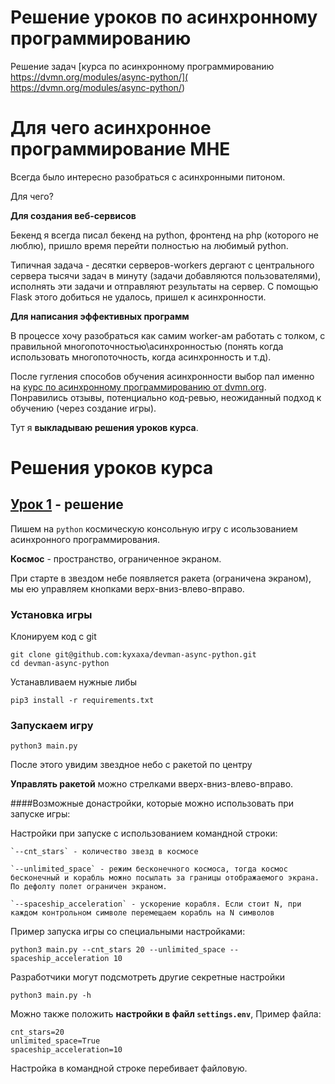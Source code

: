 # Решение уроков по асинхронному программированию

Решение задач [курса по асинхронному программированию https://dvmn.org/modules/async-python/]( https://dvmn.org/modules/async-python/)

# Для чего асинхронное программирование МНЕ

Всегда было интересно разобраться с асинхронными питоном. 

Для чего?

**Для создания веб-сервисов**

Бекенд я всегда писал бекенд на python, фронтенд на php (которого не люблю), пришло время перейти полностью на любимый python. 

Типичная задача - десятки серверов-workers дергают с центрального сервера тысячи задач в минуту (задачи добавляются пользователями), исполнять эти задачи и отправляют результаты на сервер. С помощью Flask этого добиться не удалось, пришел к асинхронности.

**Для написания эффективных программ**

В процессе хочу разобраться как самим worker-ам работать с толком, с правильной многопоточностью\асинхронностью (понять когда использовать многопоточность, когда асинхронность и т.д).

После гугления способов обучения асинхронности выбор пал именно на [курс по асинхронному программированию от dvmn.org]( https://dvmn.org/modules/async-python/). Понравились отзывы, потенциально код-ревью, неожиданный подход к обучению (через создание игры).

Тут я **выкладываю решения уроков курса**.

# Решения уроков курса

## [Урок 1](https://dvmn.org/modules/async-python/lesson/async-console-game/) - решение

Пишем на `python` космическую консольную игру с исользованием асинхронного программирования.

**Космос** - пространство, ограниченное экраном. 

При старте в звездом небе появляется ракета (ограничена экраном), мы ею управляем кнопками верх-вниз-влево-вправо.

### Установка игры

Клонируем код с git

```
git clone git@github.com:kyxaxa/devman-async-python.git
cd devman-async-python
```

Устанавливаем нужные либы

```
pip3 install -r requirements.txt
```

### Запускаем игру


```shell 
python3 main.py
```

После этого увидим звездное небо c ракетой по центру

**Управлять ракетой** можно стрелками вверх-вниз-влево-вправо.

####Возможные донастройки, которые можно использовать при запуске игры:

Настройки при запуске с использованием командной строки:

	`--cnt_stars` - количество звезд в космосе

	`--unlimited_space` - режим бесконечного космоса, тогда космос бесконечный и корабль можно посылать за границы отображаемого экрана. По дефолту полет ограничен экраном. 

	`--spaceship_acceleration` - ускорение корабля. Если стоит N, при каждом контрольном символе перемещаем корабль на N символов

Пример запуска игры со специальными настройками:

```shell 
python3 main.py --cnt_stars 20 --unlimited_space --spaceship_acceleration 10
```

Разработчики могут подсмотреть другие секретные настройки
```shell 
python3 main.py -h
```

Можно также положить **настройки в файл `settings.env`**, 
Пример файла:

```
cnt_stars=20
unlimited_space=True
spaceship_acceleration=10
```

Настройка в командной строке перебивает файловую.